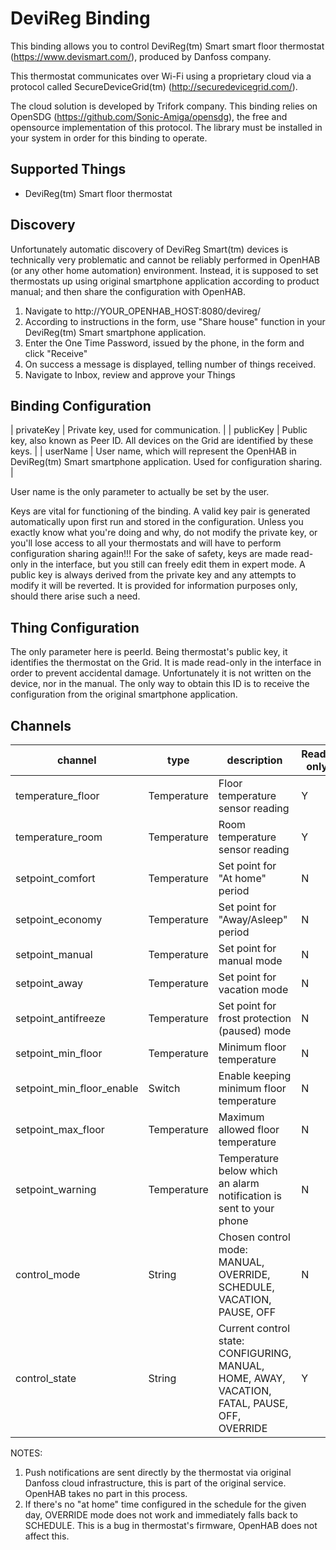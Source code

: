 # DeviReg Binding

This binding allows you to control DeviReg(tm) Smart smart floor thermostat (https://www.devismart.com/), produced by Danfoss company.

This thermostat communicates over Wi-Fi using a proprietary cloud via a protocol called SecureDeviceGrid(tm) (http://securedevicegrid.com/).

The cloud solution is developed by Trifork company. This binding relies on OpenSDG (https://github.com/Sonic-Amiga/opensdg), the free and opensource implementation of this protocol. The library must be installed in your system in order for this binding to operate.

## Supported Things

- DeviReg(tm) Smart floor thermostat

## Discovery

Unfortunately automatic discovery of DeviReg Smart(tm) devices is technically very problematic and cannot be reliably performed in
OpenHAB (or any other home automation) environment. Instead, it is supposed to set thermostats up using original smartphone
application according to product manual; and then share the configuration with OpenHAB.   

1. Navigate to http://YOUR_OPENHAB_HOST:8080/devireg/
2. According to instructions in the form, use "Share house" function in your DeviReg(tm) Smart smartphone application.
3. Enter the One Time Password, issued by the phone, in the form and click "Receive"
4. On success a message is displayed, telling number of things received.
5. Navigate to Inbox, review and approve your Things

## Binding Configuration

| privateKey | Private key, used for communication.                                                     |
| publicKey  | Public key, also known as Peer ID. All devices on the Grid are identified by these keys. |
| userName   | User name, which will represent the OpenHAB in DeviReg(tm) Smart smartphone application. Used for configuration sharing. |

User name is the only parameter to actually be set by the user.

Keys are vital for functioning of the binding. A valid key pair is generated automatically upon first run and stored in the configuration. Unless you exactly know what you're doing and why, do not modify the private key, or you'll lose access to all your thermostats and will have to perform configuration sharing again!!! For the sake of safety, keys are made read-only in the interface, but you still can freely edit them in expert mode. A public key is always derived from the private key and any attempts to modify it will be reverted. It is provided for information purposes only, should there arise such a need.

## Thing Configuration

The only parameter here is peerId. Being thermostat's public key, it identifies the thermostat on the Grid. It is made read-only in the interface in order to prevent accidental damage. Unfortunately it is not written on the device, nor in the manual. The only way to obtain this ID is to receive the configuration from the original smartphone application.

## Channels

| channel                   | type        | description                                    | Read-only |
|---------------------------|-------------|------------------------------------------------|-----------|
| temperature_floor         | Temperature | Floor temperature sensor reading                      | Y |
| temperature_room          | Temperature | Room temperature sensor reading                       | Y |
| setpoint_comfort          | Temperature | Set point for "At home" period                        | N |
| setpoint_economy          | Temperature | Set point for "Away/Asleep" period                    | N |
| setpoint_manual           | Temperature | Set point for manual mode                             | N |
| setpoint_away             | Temperature | Set point for vacation mode                           | N |
| setpoint_antifreeze       | Temperature | Set point for frost protection (paused) mode          | N |
| setpoint_min_floor        | Temperature | Minimum floor temperature                             | N |
| setpoint_min_floor_enable | Switch      | Enable keeping minimum floor temperature              | N |
| setpoint_max_floor        | Temperature | Maximum allowed floor temperature                     | N |
| setpoint_warning          | Temperature | Temperature below which an alarm notification is sent to your phone  | N |
| control_mode              | String      | Chosen control mode: MANUAL, OVERRIDE, SCHEDULE, VACATION, PAUSE, OFF| N |
| control_state             | String      | Current control state: CONFIGURING, MANUAL, HOME, AWAY, VACATION, FATAL, PAUSE, OFF, OVERRIDE | Y |

NOTES:

1. Push notifications are sent directly by the thermostat via original Danfoss cloud infrastructure,
this is part of the original service. OpenHAB takes no part in this process.
2. If there's no "at home" time configured in the schedule for the given day, OVERRIDE mode does not work and immediately falls back to SCHEDULE. This is a bug in thermostat's firmware, OpenHAB does not affect this.
